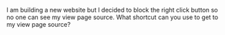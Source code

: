 I am building a new website but I decided to block the right click button so no one can see my view page source. What shortcut can you use to get to my view page source?
